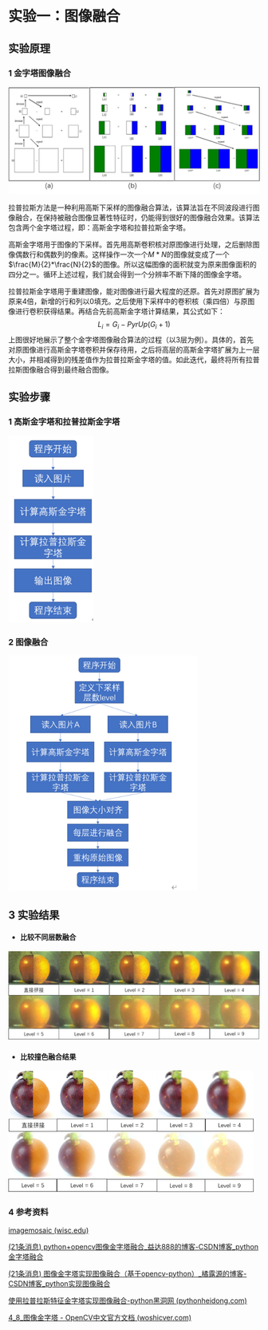 # 实验一：图像融合

## 实验原理

### 1 金字塔图像融合

<img src="1.png" alt="1" style="zoom:50%;" />

拉普拉斯方法是一种利用高斯下采样的图像融合算法，该算法旨在不同波段进行图像融合，在保持被融合图像显著性特征时，仍能得到很好的图像融合效果。该算法包含两个金字塔过程，即：高斯金字塔和拉普拉斯金字塔。

高斯金字塔用于图像的下采样。首先用高斯卷积核对原图像进行处理，之后删除图像偶数行和偶数列的像素。这样操作一次一个$M*N$的图像就变成了一个$\frac{M}{2}*\frac{N}{2}$的图像。所以这幅图像的面积就变为原来图像面积的四分之一。循环上述过程，我们就会得到一个分辨率不断下降的图像金字塔。

拉普拉斯金字塔用于重建图像，能对图像进行最大程度的还原。首先对原图扩展为原来4倍，新增的行和列以0填充。之后使用下采样中的卷积核（乘四倍）与原图像进行卷积获得结果。再结合先前高斯金字塔计算结果，其公式如下：
$$
L_i=G_i-PyrUp(G_i+1)
$$
上图很好地展示了整个金字塔图像融合算法的过程（以3层为例）。具体的，首先对原图像进行高斯金字塔卷积并保存待用，之后将高层的高斯金字塔扩展为上一层大小，并相减得到的残差值作为拉普拉斯金字塔的值。如此迭代，最终将所有拉普拉斯图像融合得到最终融合图像。

## 实验步骤

### 1 高斯金字塔和拉普拉斯金字塔

<img src="image-20220106214743141.png" alt="image-20220106214743141" style="zoom:80%;" />

### 2 图像融合

<img src="image-20220106214815643.png" alt="image-20220106214815643" style="zoom:80%;" />

## 3 实验结果

- #### 比较不同层数融合

![image-20220106214905277](image-20220106214905277.png)

- #### 比较撞色融合结果

![image-20220106214913326](image-20220106214913326.png)

### 4 参考资料

[imagemosaic (wisc.edu)](http://pages.cs.wisc.edu/~csverma/CS766_09/ImageMosaic/imagemosaic.html)

[(21条消息) python+opencv图像金字塔融合_益达888的博客-CSDN博客_python 金字塔融合](https://blog.csdn.net/qq_29023939/article/details/81101168?utm_medium=distribute.pc_relevant.none-task-blog-2~default~CTRLIST~default-1.no_search_link&depth_1-utm_source=distribute.pc_relevant.none-task-blog-2~default~CTRLIST~default-1.no_search_link)

[(21条消息) 图像金字塔实现图像融合（基于opencv-python）_橘露源的博客-CSDN博客_python实现图像融合](https://blog.csdn.net/weixin_41122036/article/details/103071247)

[使用拉普拉斯特征金字塔实现图像融合-python黑洞网 (pythonheidong.com)](https://www.pythonheidong.com/blog/article/541904/81efc0c94138df43fd9a/)

[4_8_图像金字塔 - OpenCV中文官方文档 (woshicver.com)](http://woshicver.com/FifthSection/4_8_图像金字塔/)

